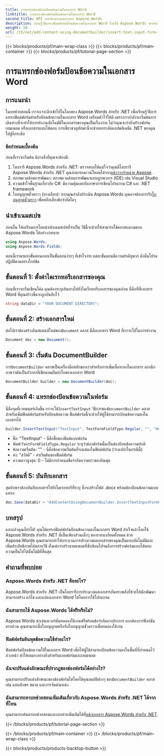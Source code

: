 ```yaml
---
title: การแทรกช่องฟอร์มป้อนข้อความในเอกสาร Word
linktitle: การแทรกช่องฟอร์มป้อนข้อความในเอกสาร Word
second_title: API การประมวลผลเอกสาร Aspose.Words
description: เรียนรู้วิธีแทรกฟิลด์ฟอร์มป้อนข้อความในเอกสาร Word โดยใช้ Aspose.Words สำหรับ .NET ด้วยบทช่วยสอนแบบทีละขั้นตอนนี้ เหมาะอย่างยิ่งสำหรับการสร้างฟอร์มแบบโต้ตอบ
weight: 10
url: /th/net/add-content-using-documentbuilder/insert-text-input-form-field/
---
```


{{< blocks/products/pf/main-wrap-class >}}
{{< blocks/products/pf/main-container >}}
{{< blocks/products/pf/tutorial-page-section >}}

# การแทรกช่องฟอร์มป้อนข้อความในเอกสาร Word

## การแนะนำ

ในบทช่วยสอนนี้ เราจะเจาะลึกเข้าไปในโลกของ Aspose.Words สำหรับ .NET เพื่อเรียนรู้วิธีการแทรกฟิลด์ฟอร์มสำหรับป้อนข้อความในเอกสาร Word เตรียมตัวไว้ให้ดี เพราะเรากำลังจะเริ่มต้นการเดินทางที่จะทำให้การทำงานอัตโนมัติในเอกสารของคุณเป็นเรื่องง่าย ไม่ว่าคุณจะกำลังสร้างฟอร์ม เทมเพลต หรือเอกสารแบบโต้ตอบ การเชี่ยวชาญทักษะนี้จะช่วยยกระดับแอปพลิเคชัน .NET ของคุณไปสู่อีกระดับ

### ข้อกำหนดเบื้องต้น

ก่อนที่เราจะเริ่มต้น มีบางสิ่งที่คุณจะต้องมี:

1.  ไลบรารี Aspose.Words สำหรับ .NET: ตรวจสอบให้แน่ใจว่าคุณมีไลบรารี Aspose.Words สำหรับ .NET คุณสามารถดาวน์โหลดได้จาก[หน้าวางจำหน่าย Aspose](https://releases.aspose.com/words/net/).
2. สภาพแวดล้อมการพัฒนา: สภาพแวดล้อมการพัฒนาแบบบูรณาการ (IDE) เช่น Visual Studio
3. ความเข้าใจพื้นฐานเกี่ยวกับ C#: มีความคุ้นเคยกับภาษาการเขียนโปรแกรม C# และ .NET framework
4.  ใบอนุญาตชั่วคราว (ทางเลือก): หากคุณกำลังประเมิน Aspose.Words คุณอาจต้องการรับ[ใบอนุญาตชั่วคราว](https://purchase.aspose.com/temporary-license/) เพื่อหลีกเลี่ยงข้อจำกัดใดๆ

## นำเข้าเนมสเปซ

ก่อนอื่น ให้เตรียมการโดยนำเข้าเนมสเปซที่จำเป็น วิธีนี้จะช่วยให้สามารถใช้คลาสและเมธอด Aspose.Words ได้อย่างง่ายดาย

```csharp
using Aspose.Words;
using Aspose.Words.Fields;
```

ตอนนี้เรามาแบ่งขั้นตอนออกเป็นขั้นตอนง่ายๆ ที่เข้าใจง่าย แต่ละขั้นตอนมีความสำคัญมาก ดังนั้นโปรดปฏิบัติตามอย่างใกล้ชิด

## ขั้นตอนที่ 1: ตั้งค่าไดเรกทอรีเอกสารของคุณ

ก่อนที่เราจะเริ่มเขียนโค้ด คุณต้องระบุเส้นทางไปยังไดเร็กทอรีเอกสารของคุณก่อน นี่คือที่ที่เอกสาร Word ที่คุณสร้างขึ้นจะถูกบันทึกไว้

```csharp
string dataDir = "YOUR DOCUMENT DIRECTORY";
```

## ขั้นตอนที่ 2: สร้างเอกสารใหม่

 ต่อไปเราต้องสร้างอินสแตนซ์ใหม่ของ`Document` คลาส นี่คือเอกสาร Word ที่เราจะใช้ในการทำงาน

```csharp
Document doc = new Document();
```

## ขั้นตอนที่ 3: เริ่มต้น DocumentBuilder

 การ`DocumentBuilder` คลาสเป็นเครื่องมือหลักของเราสำหรับการเพิ่มเนื้อหาลงในเอกสาร ลองนึกภาพว่ามันเป็นปากกาที่เขียนบนผืนผ้าใบของเอกสาร Word

```csharp
DocumentBuilder builder = new DocumentBuilder(doc);
```

## ขั้นตอนที่ 4: แทรกช่องป้อนข้อความในฟอร์ม

 นี่คือจุดที่เวทมนตร์เกิดขึ้น เราจะใช้`InsertTextInput` วิธีการของ`DocumentBuilder` คลาสสำหรับเพิ่มฟิลด์ฟอร์มสำหรับป้อนข้อความ ฟิลด์ฟอร์มนี้จะช่วยให้ผู้ใช้สามารถป้อนข้อความลงในเอกสารได้

```csharp
builder.InsertTextInput("TextInput", TextFormFieldType.Regular, "", "Hello", 0);
```

- ชื่อ: "TextInput" - นี่คือชื่อของฟิลด์แบบฟอร์ม
-  พิมพ์:`TextFormFieldType.Regular` ระบุว่าช่องฟอร์มนั้นเป็นช่องป้อนข้อความปกติ
- ข้อความเริ่มต้น: "" - นี่คือข้อความเริ่มต้นที่จะแสดงในฟิลด์ฟอร์ม (ว่างเปล่าในกรณีนี้)
- ค่า: “สวัสดี” - ค่าเริ่มต้นของฟิลด์ฟอร์ม
- ความยาวสูงสุด: 0 - ไม่มีการกำหนดขีดจำกัดความยาวของอินพุต

## ขั้นตอนที่ 5: บันทึกเอกสาร

สุดท้ายเราต้องบันทึกเอกสารไปยังไดเรกทอรีที่ระบุ ซึ่งจะสร้างไฟล์ .docx พร้อมช่องป้อนข้อความแบบแทรก

```csharp
doc.Save(dataDir + "AddContentUsingDocumentBuilder.InsertTextInputFormField.docx");
```

## บทสรุป

และแล้วคุณก็ทำได้! คุณได้แทรกฟิลด์ฟอร์มป้อนข้อความลงในเอกสาร Word สำเร็จแล้วโดยใช้ Aspose.Words สำหรับ .NET นี่เป็นเพียงส่วนเล็กๆ ของรายละเอียดทั้งหมด ด้วย Aspose.Words คุณสามารถทำให้กระบวนการประมวลผลเอกสารของคุณเป็นแบบอัตโนมัติและเพิ่มประสิทธิภาพได้หลายวิธี ตั้งแต่การสร้างเทมเพลตที่ซับซ้อนไปจนถึงการสร้างฟอร์มแบบโต้ตอบ ความเป็นไปได้นั้นไม่มีที่สิ้นสุด

## คำถามที่พบบ่อย

### Aspose.Words สำหรับ .NET คืออะไร?
Aspose.Words สำหรับ .NET เป็นไลบรารีการประมวลผลเอกสารอันทรงพลังที่ช่วยให้นักพัฒนาสามารถสร้าง แก้ไข และแปลงเอกสาร Word ได้โดยการใช้โปรแกรม

### ฉันสามารถใช้ Aspose.Words ได้ฟรีหรือไม่?
Aspose.Words นำเสนอเวอร์ชันทดลองใช้งานฟรีพร้อมข้อจำกัดบางประการ หากต้องการฟังก์ชันครบถ้วน คุณสามารถซื้อใบอนุญาตหรือรับใบอนุญาตชั่วคราวเพื่อทดลองใช้งาน

### ฟิลด์ฟอร์มอินพุตข้อความใช้ทำอะไร?
ฟิลด์ฟอร์มป้อนข้อความใช้ในเอกสาร Word เพื่อให้ผู้ใช้สามารถป้อนข้อความลงในพื้นที่ที่กำหนดไว้ล่วงหน้า ทำให้เหมาะอย่างยิ่งสำหรับแบบฟอร์มและเทมเพลต

### ฉันจะปรับแต่งลักษณะที่ปรากฏของช่องฟอร์มได้อย่างไร?
 คุณสามารถปรับแต่งลักษณะของช่องฟอร์มได้โดยใช้คุณสมบัติต่างๆ ของ`DocumentBuilder` คลาส เช่น แบบอักษร ขนาด และการจัดตำแหน่ง

### ฉันสามารถหาบทช่วยสอนเพิ่มเติมเกี่ยวกับ Aspose.Words สำหรับ .NET ได้จากที่ไหน
 คุณสามารถค้นหาบทช่วยสอนและเอกสารเพิ่มเติมได้ที่[หน้าเอกสาร Aspose.Words สำหรับ .NET](https://reference.aspose.com/words/net/).

{{< /blocks/products/pf/tutorial-page-section >}}

{{< /blocks/products/pf/main-container >}}
{{< /blocks/products/pf/main-wrap-class >}}

{{< blocks/products/products-backtop-button >}}
